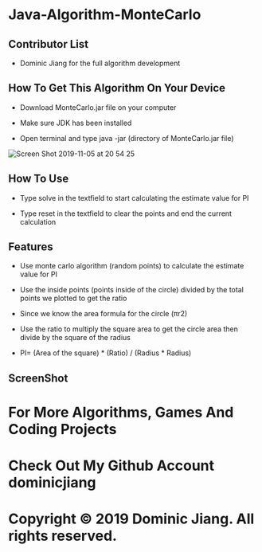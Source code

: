 # Java-Algorithm-MonteCarlo

## Contributor List

- Dominic Jiang for the full algorithm development

## How To Get This Algorithm On Your Device

- Download MonteCarlo.jar file on your computer

- Make sure JDK has been installed

- Open terminal and type java -jar (directory of MonteCarlo.jar file)

![Screen Shot 2019-11-05 at 20 54 25](https://user-images.githubusercontent.com/49256436/68269388-83437600-000e-11ea-8567-4cceadae139d.png)

## How To Use

- Type solve in the textfield to start calculating the estimate value for PI

- Type reset in the textfield to clear the points and end the current calculation

## Features

- Use monte carlo algorithm (random points) to calculate the estimate value for PI

- Use the inside points (points inside of the circle) divided by the total points we plotted to get the ratio

- Since we know the area formula for the circle (πr2)

- Use the ratio to multiply the square area to get the circle area then divide by the square of the radius 

- PI= (Area of the square) * (Ratio) / (Radius * Radius)

## ScreenShot

# For More Algorithms, Games And Coding Projects

# Check Out My Github Account dominicjiang

# Copyright © 2019 Dominic Jiang. All rights reserved.
